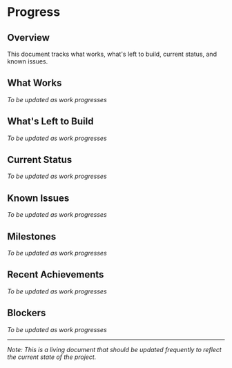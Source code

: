 # Progress

## Overview
This document tracks what works, what's left to build, current status, and known issues.

## What Works
*To be updated as work progresses*

## What's Left to Build
*To be updated as work progresses*

## Current Status
*To be updated as work progresses*

## Known Issues
*To be updated as work progresses*

## Milestones
*To be updated as work progresses*

## Recent Achievements
*To be updated as work progresses*

## Blockers
*To be updated as work progresses*

---
*Note: This is a living document that should be updated frequently to reflect the current state of the project.*
